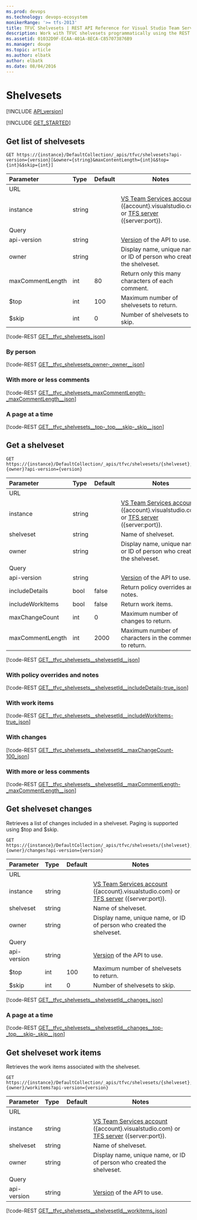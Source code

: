 ```yaml
---
ms.prod: devops
ms.technology: devops-ecosystem
monikerRange: '>= tfs-2013'
title: TFVC Shelvesets | REST API Reference for Visual Studio Team Services and Team Foundation Server
description: Work with TFVC shelvesets programmatically using the REST APIs for Visual Studio Team Services and Team Foundation Server.
ms.assetid: 01032D9F-ECAA-401A-8ECA-C857073876B9
ms.manager: douge
ms.topic: article
ms.author: elbatk
author: elbatk
ms.date: 08/04/2016
---
```


# Shelvesets
[!INCLUDE [API_version](../_data/version.md)]

[!INCLUDE [GET_STARTED](../_data/get-started.md)]

## Get list of shelvesets

```no-highlight
GET https://{instance}/DefaultCollection/_apis/tfvc/shelvesets?api-version={version}[&owner={string}&maxContentLength={int}&$top={int}&$skip={int}]
```

| Parameter        | Type   | Default | Notes
|:-----------------|:-------|:--------|---------------------------------
| URL
| instance         | string |         | [VS Team Services account](/integrate/get-started/rest/basics.md) ({account}.visualstudio.com) or [TFS server](/integrate/get-started/rest/basics.md) ({server:port}).
| Query
| api-version      | string |         | [Version](../../concepts/rest-api-versioning.md) of the API to use.
| owner            | string |         | Display name, unique name, or ID of person who created the shelveset.
| maxCommentLength | int    | 80      | Return only this many characters of each comment.
| $top             | int    | 100     | Maximum number of shelvesets to return.
| $skip            | int    | 0       | Number of shelvesets to skip.

[!code-REST [GET__tfvc_shelvesets_json](./_data/shelvesets/GET__tfvc_shelvesets.json)]

### By person
[!code-REST [GET__tfvc_shelvesets_owner-_owner__json](./_data/shelvesets/GET__tfvc_shelvesets_owner-_owner_.json)]

### With more or less comments
[!code-REST [GET__tfvc_shelvesets_maxCommentLength-_maxCommentLength__json](./_data/shelvesets/GET__tfvc_shelvesets_maxCommentLength-_maxCommentLength_.json)]

### A page at a time
[!code-REST [GET__tfvc_shelvesets__top-_top___skip-_skip__json](./_data/shelvesets/GET__tfvc_shelvesets__top-_top___skip-_skip_.json)]


## Get a shelveset

```no-highlight
GET https://{instance}/DefaultCollection/_apis/tfvc/shelvesets/{shelveset};{owner}?api-version={version}
```

| Parameter        | Type   | Default | Notes
|:-----------------|:-------|:--------|---------------------------------
| URL
| instance         | string |         | [VS Team Services account](/integrate/get-started/rest/basics.md) ({account}.visualstudio.com) or [TFS server](/integrate/get-started/rest/basics.md) ({server:port}).
| shelveset        | string |         | Name of shelveset.
| owner            | string |         | Display name, unique name, or ID of person who created the shelveset.
| Query
| api-version      | string |         | [Version](../../concepts/rest-api-versioning.md) of the API to use.
| includeDetails   | bool   | false   | Return policy overrides and notes.
| includeWorkItems | bool   | false   | Return work items.
| maxChangeCount   | int    | 0       | Maximum number of changes to return. 
| maxCommentLength | int    | 2000    | Maximum number of characters in the comment to return.

[!code-REST [GET__tfvc_shelvesets__shelvesetId__json](./_data/shelvesets/GET__tfvc_shelvesets__shelvesetId_.json)]

### With policy overrides and notes
[!code-REST [GET__tfvc_shelvesets__shelvesetId__includeDetails-true_json](./_data/shelvesets/GET__tfvc_shelvesets__shelvesetId__includeDetails-true.json)]

### With work items
[!code-REST [GET__tfvc_shelvesets__shelvesetId__includeWorkItems-true_json](./_data/shelvesets/GET__tfvc_shelvesets__shelvesetId__includeWorkItems-true.json)]

### With changes
[!code-REST [GET__tfvc_shelvesets__shelvesetId__maxChangeCount-100_json](./_data/shelvesets/GET__tfvc_shelvesets__shelvesetId__maxChangeCount-100.json)]

### With more or less comments
[!code-REST [GET__tfvc_shelvesets__shelvesetId__maxCommentLength-_maxCommentLength__json](./_data/shelvesets/GET__tfvc_shelvesets__shelvesetId__maxCommentLength-_maxCommentLength_.json)]

## Get shelveset changes
Retrieves a list of changes included in a shelveset. Paging is supported using $top and $skip.

```no-highlight
GET https://{instance}/DefaultCollection/_apis/tfvc/shelvesets/{shelveset};{owner}/changes?api-version={version}
```

| Parameter        | Type   | Default | Notes
|:-----------------|:-------|:--------|---------------------------------
| URL
| instance         | string |         | [VS Team Services account](/integrate/get-started/rest/basics.md) ({account}.visualstudio.com) or [TFS server](/integrate/get-started/rest/basics.md) ({server:port}).
| shelveset        | string |         | Name of shelveset.
| owner            | string |         | Display name, unique name, or ID of person who created the shelveset.
| Query
| api-version      | string |         | [Version](../../concepts/rest-api-versioning.md) of the API to use.
| $top             | int    | 100     | Maximum number of shelvesets to return.
| $skip            | int    | 0       | Number of shelvesets to skip.

[!code-REST [GET__tfvc_shelvesets__shelvesetId__changes_json](./_data/shelvesets/GET__tfvc_shelvesets__shelvesetId__changes.json)]

### A page at a time
[!code-REST [GET__tfvc_shelvesets__shelvesetId__changes__top-_top___skip-_skip__json](./_data/shelvesets/GET__tfvc_shelvesets__shelvesetId__changes__top-_top___skip-_skip_.json)]

## Get shelveset work items

Retrieves the work items associated with the shelveset. 

```no-highlight
GET https://{instance}/DefaultCollection/_apis/tfvc/shelvesets/{shelveset};{owner}/workitems?api-version={version}
```

| Parameter        | Type   | Default | Notes
|:-----------------|:-------|:--------|---------------------------------
| URL
| instance         | string |         | [VS Team Services account](/integrate/get-started/rest/basics.md) ({account}.visualstudio.com) or [TFS server](/integrate/get-started/rest/basics.md) ({server:port}).
| shelveset        | string |         | Name of shelveset.
| owner            | string |         | Display name, unique name, or ID of person who created the shelveset.
| Query
| api-version      | string |         | [Version](../../concepts/rest-api-versioning.md) of the API to use.

[!code-REST [GET__tfvc_shelvesets__shelvesetId__workitems_json](./_data/shelvesets/GET__tfvc_shelvesets__shelvesetId__workitems.json)]
